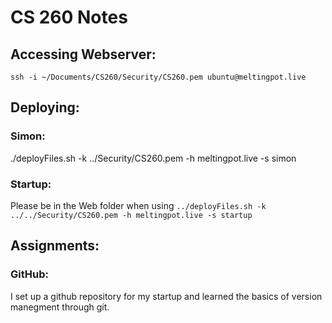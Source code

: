 # CS 260 Notes

## Accessing Webserver:
`ssh -i ~/Documents/CS260/Security/CS260.pem ubuntu@meltingpot.live`

## Deploying:

### Simon:
./deployFiles.sh -k ../Security/CS260.pem -h meltingpot.live -s simon

### Startup:
Please be in the Web folder when using
`../deployFiles.sh -k ../../Security/CS260.pem -h meltingpot.live -s startup`

## Assignments:

### GitHub:
I set up a github repository for my startup and learned the basics of version manegment through git.